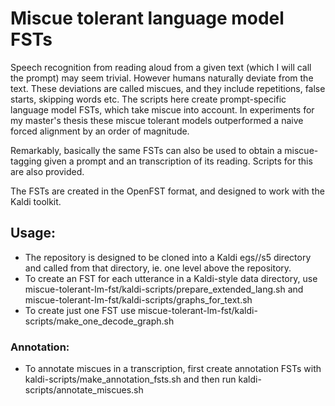# Miscue tolerant language model FSTs

Speech recognition from reading aloud from a given text (which I will call the prompt) may seem trivial. However humans naturally deviate from the text. These deviations are called miscues, and they include repetitions, false starts, skipping words etc. The scripts here create prompt-specific language model FSTs, which take miscue into account. In experiments for my master's thesis these miscue tolerant models outperformed a naive forced alignment by an order of magnitude.

Remarkably, basically the same FSTs can also be used to obtain a miscue-tagging given a prompt and an transcription of its reading. Scripts for this are also provided.

The FSTs are created in the OpenFST format, and designed to work with the Kaldi toolkit.

## Usage:
- The repository is designed to be cloned into a Kaldi egs/_<corpusname>_/s5 directory and called from that directory, ie. one level above the repository.
- To create an FST for each utterance in a Kaldi-style data directory, use miscue-tolerant-lm-fst/kaldi-scripts/prepare_extended_lang.sh and miscue-tolerant-lm-fst/kaldi-scripts/graphs_for_text.sh
- To create just one FST use miscue-tolerant-lm-fst/kaldi-scripts/make_one_decode_graph.sh
### Annotation:
- To annotate miscues in a transcription, first create annotation FSTs with kaldi-scripts/make_annotation_fsts.sh and then run kaldi-scripts/annotate_miscues.sh
